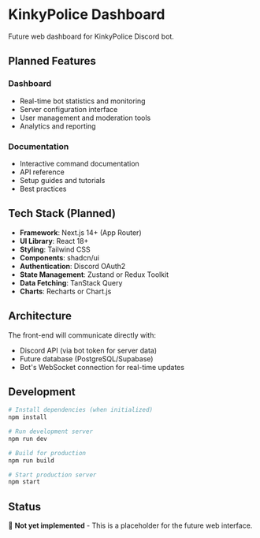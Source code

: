 # KinkyPolice Dashboard

Future web dashboard for KinkyPolice Discord bot.

## Planned Features

### Dashboard
- Real-time bot statistics and monitoring
- Server configuration interface
- User management and moderation tools
- Analytics and reporting

### Documentation
- Interactive command documentation
- API reference
- Setup guides and tutorials
- Best practices

## Tech Stack (Planned)

- **Framework**: Next.js 14+ (App Router)
- **UI Library**: React 18+
- **Styling**: Tailwind CSS
- **Components**: shadcn/ui
- **Authentication**: Discord OAuth2
- **State Management**: Zustand or Redux Toolkit
- **Data Fetching**: TanStack Query
- **Charts**: Recharts or Chart.js

## Architecture

The front-end will communicate directly with:
- Discord API (via bot token for server data)
- Future database (PostgreSQL/Supabase)
- Bot's WebSocket connection for real-time updates

## Development

```bash
# Install dependencies (when initialized)
npm install

# Run development server
npm run dev

# Build for production
npm run build

# Start production server
npm start
```

## Status

🚧 **Not yet implemented** - This is a placeholder for the future web interface.